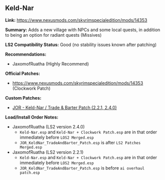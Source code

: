 ## Keld-Nar

**Link:** https://www.nexusmods.com/skyrimspecialedition/mods/14353

**Summary:** Adds a new village with NPCs and some local quests, in addition to being an option for radiant quests (Missives)

**LS2 Compatibility Status:** Good (no stability issues known after patching)

**Recommendations:** 
* JaxomofRuatha (Highly Recommend)

**Official Patches:**
* https://www.nexusmods.com/skyrimspecialedition/mods/14353 (Clockwork Patch)

**Custom Patches:**
* [JOR - Keld-Nar / Trade & Barter Patch (2.2.1, 2.4.0)](/custom-patches/JOR_KeldNar_TradeAndBarter_Patch.esp)

**Load/Install Order Notes:**
* JaxomofRuatha (LS2 version 2.4.0)
  * `Keld-Nar.esp` and `Keld-Nar + Clockwork Patch.esp` are in that order immediately before `LOS2 Merged.esp`
  * `JOR_KeldNar_TradeAndBarter_Patch.esp` is after `LS2 Patches Merged.esp`
* JaxomofRuatha (LS2 version 2.2.1)
  * `Keld-Nar.esp` and `Keld-Nar + Clockwork Patch.esp` are in that order immediately before `LOS2 Merged.esp`
  * `JOR_KeldNar_TradeAndBarter_Patch.esp` is before `ai overhaul patch.esp`
